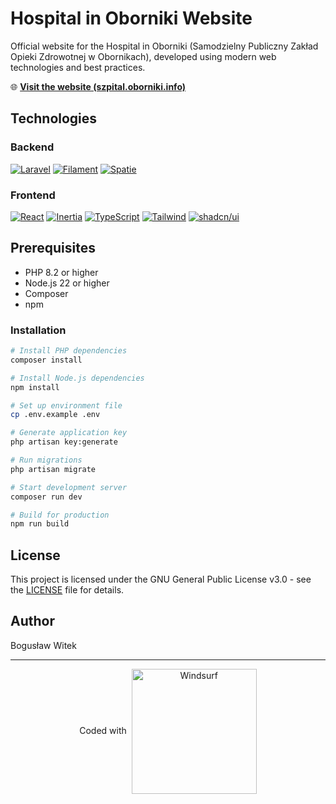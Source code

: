# Hospital in Oborniki Website

Official website for the Hospital in Oborniki (Samodzielny Publiczny Zakład Opieki Zdrowotnej w Obornikach), developed using modern web technologies and best practices.

🌐 **[Visit the website (szpital.oborniki.info)](https://szpital.oborniki.info)**

## Technologies

### Backend
[![Laravel](https://img.shields.io/badge/Laravel-12-FF2D20?style=for-the-badge&logo=laravel&logoColor=white)](https://laravel.com)
[![Filament](https://img.shields.io/badge/Filament-3-fb70a9?style=for-the-badge&logo=filament&logoColor=white)](https://filamentphp.com)
[![Spatie](https://img.shields.io/badge/Spatie_Permission-6-orange?style=for-the-badge&logo=laravel&logoColor=white)](https://spatie.be/docs/laravel-permission)

### Frontend
[![React](https://img.shields.io/badge/React-19-61DAFB?style=for-the-badge&logo=react&logoColor=black)](https://react.dev)
[![Inertia](https://img.shields.io/badge/Inertia.js-2-9553E9?style=for-the-badge&logo=inertia&logoColor=white)](https://inertiajs.com)
[![TypeScript](https://img.shields.io/badge/TypeScript-5-3178C6?style=for-the-badge&logo=typescript&logoColor=white)](https://www.typescriptlang.org)
[![Tailwind](https://img.shields.io/badge/Tailwind-4-38B2AC?style=for-the-badge&logo=tailwind-css&logoColor=white)](https://tailwindcss.com)
[![shadcn/ui](https://img.shields.io/badge/shadcn/ui-0.7-000000?style=for-the-badge&logo=shadcnui&logoColor=white)](https://ui.shadcn.com)

## Prerequisites

- PHP 8.2 or higher
- Node.js 22 or higher
- Composer
- npm

### Installation

```bash
# Install PHP dependencies
composer install

# Install Node.js dependencies
npm install

# Set up environment file
cp .env.example .env

# Generate application key
php artisan key:generate

# Run migrations
php artisan migrate

# Start development server
composer run dev

# Build for production
npm run build
```

## License

This project is licensed under the GNU General Public License v3.0 - see the [LICENSE](LICENSE) file for details.

## Author

Bogusław Witek

---

<p align="center">
    Coded with
    <a href="https://www.windsurf.io" style="vertical-align: middle; display: inline-block;">
        <picture>
            <source media="(prefers-color-scheme: dark)" srcset="https://exafunction.github.io/public/brand/windsurf-black-wordmark.svg">
            <source media="(prefers-color-scheme: light)" srcset="https://exafunction.github.io/public/brand/windsurf-white-wordmark.svg">
            <img alt="Windsurf" src="https://exafunction.github.io/public/brand/windsurf-white-wordmark.svg" width="200" style="vertical-align: middle; margin-left: 4px;">
        </picture>
    </a>
</p>
